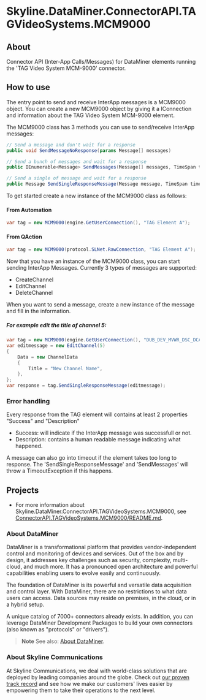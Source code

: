 # Skyline.DataMiner.ConnectorAPI.TAGVideoSystems.MCM9000

## About

Connector API (Inter-App Calls/Messages) for DataMiner elements running the 'TAG Video System MCM-9000' connector.

## How to use

The entry point to send and receive InterApp messages is a MCM9000 object. You can create a new MCM9000 object by giving it a IConnection and information about the TAG Video System MCM-9000 element.

The MCM9000 class has 3 methods you can use to send/receive InterApp messages:
```csharp
// Send a message and don't wait for a response
public void SendMessageNoResponse(params Message[] messages)

// Send a bunch of messages and wait for a response
public IEnumerable<Message> SendMessages(Message[] messages, TimeSpan timeout = default)

// Send a single of message and wait for a response
public Message SendSingleResponseMessage(Message message, TimeSpan timeout = default)
```

To get started create a new instance of the MCM9000 class as follows:

#### From Automation
```csharp
var tag = new MCM9000(engine.GetUserConnection(), "TAG Element A");
```

#### From QAction
```csharp
var tag = new MCM9000(protocol.SLNet.RawConnection, "TAG Element A");
```


Now that you have an instance of the MCM9000 class, you can start sending InterApp Messages. Currently 3 types of messages are supported:
- CreateChannel
- EditChannel
- DeleteChannel

When you want to send a message, create a new instance of the message and fill in the information.
##### For example edit the title of channel 5:
```csharp
var tag = new MCM9000(engine.GetUserConnection(), "DUB_DEV_MVWR_DSC_DCA - AMA");
var editmessage = new EditChannel(5)
{
    Data = new ChannelData
    {
        Title = "New Channel Name",
    },
};
var response = tag.SendSingleResponseMessage(editmessage);
```

### Error handling

Every response from the TAG element will contains at least 2 properties "Success" and "Description"
- Success: will indicate if the InterApp message was successfull or not.
- Description: contains a human readable message indicating what happened.

A message can also go into timeout if the element takes too long to response. The 'SendSingleResponseMessage' and 'SendMessages' will throw a TimeoutException if this happens.

## Projects

* For more information about Skyline.DataMiner.ConnectorAPI.TAGVideoSystems.MCM9000, see [ConnectorAPI.TAGVideoSystems.MCM9000/README.md](ConnectorAPI.TAGVideoSystems.MCM9000/README.md).

### About DataMiner

DataMiner is a transformational platform that provides vendor-independent control and monitoring of devices and services. Out of the box and by design, it addresses key challenges such as security, complexity, multi-cloud, and much more. It has a pronounced open architecture and powerful capabilities enabling users to evolve easily and continuously.

The foundation of DataMiner is its powerful and versatile data acquisition and control layer. With DataMiner, there are no restrictions to what data users can access. Data sources may reside on premises, in the cloud, or in a hybrid setup.

A unique catalog of 7000+ connectors already exists. In addition, you can leverage DataMiner Development Packages to build your own connectors (also known as "protocols" or "drivers").

> **Note**
> See also: [About DataMiner](https://aka.dataminer.services/about-dataminer).

### About Skyline Communications

At Skyline Communications, we deal with world-class solutions that are deployed by leading companies around the globe. Check out [our proven track record](https://aka.dataminer.services/about-skyline) and see how we make our customers' lives easier by empowering them to take their operations to the next level.

<!-- Uncomment below and add more info to provide more information about how to use this package. -->
<!-- ## Getting Started -->
